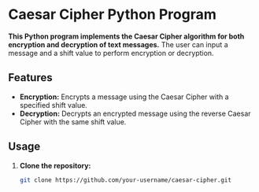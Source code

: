 # Caesar Cipher Python Program

**This Python program implements the Caesar Cipher algorithm for both encryption and decryption of text messages.** The user can input a message and a shift value to perform encryption or decryption.

## Features

- **Encryption:** Encrypts a message using the Caesar Cipher with a specified shift value.
- **Decryption:** Decrypts an encrypted message using the reverse Caesar Cipher with the same shift value.

## Usage

1. **Clone the repository:**

   ```bash
   git clone https://github.com/your-username/caesar-cipher.git
